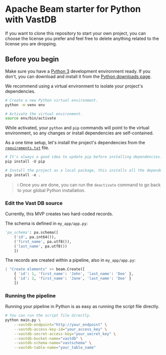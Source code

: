 # Apache Beam starter for Python with VastDB

If you want to clone this repository to start your own project,
you can choose the license you prefer and feel free to delete anything related to the license you are dropping.

## Before you begin

Make sure you have a [Python 3](https://www.python.org/) development environment ready.
If you don't, you can download and install it from the
[Python downloads page](https://www.python.org/downloads/).

We recommend using a virtual environment to isolate your project's dependencies.

```sh
# Create a new Python virtual environment.
python -m venv env

# Activate the virtual environment.
source env/bin/activate
```

While activated, your `python` and `pip` commands will point to the virtual environment,
so any changes or install dependencies are self-contained.

As a one time setup, let's install the project's dependencies from the [`requirements.txt`](requirements.txt) file.

```py
# It's always a good idea to update pip before installing dependencies.
pip install -U pip

# Install the project as a local package, this installs all the dependencies as well.
pip install -e .
```

> ℹ️ Once you are done, you can run the `deactivate` command to go back to your global Python installation.

### Edit the Vast DB source

Currently, this MVP creates two hard-coded records.

The schema is defined in `my_app/app.py`:

```python
'pa_schema': pa.schema([
    ('id', pa.int64()),
    ('first_name', pa.utf8()),
    ('last_name', pa.utf8())
    ])
```

The records are created within a pipeline, also in `my_app/app.py`:

```python
| "Create elements" >> beam.Create([
    { 'id': 1, 'first_name': 'John', 'last_name': 'Doe' },
    { 'id': 2, 'first_name': 'Jane', 'last_name': 'Doe' }
    ])
```

### Running the pipeline

Running your pipeline in Python is as easy as running the script file directly.

```sh
# You can run the script file directly.
python main.py \
    --vastdb-endpoint="http://your_endpoint" \
    --vastdb-access-key-id="your_access_key" \
    --vastdb-secret-access-key="your_secret_key" \
    --vastdb-bucket-name="vastdb" \
    --vastdb-schema-name="vastschema" \
    --vastdb-table-name="your_table_name"
```
